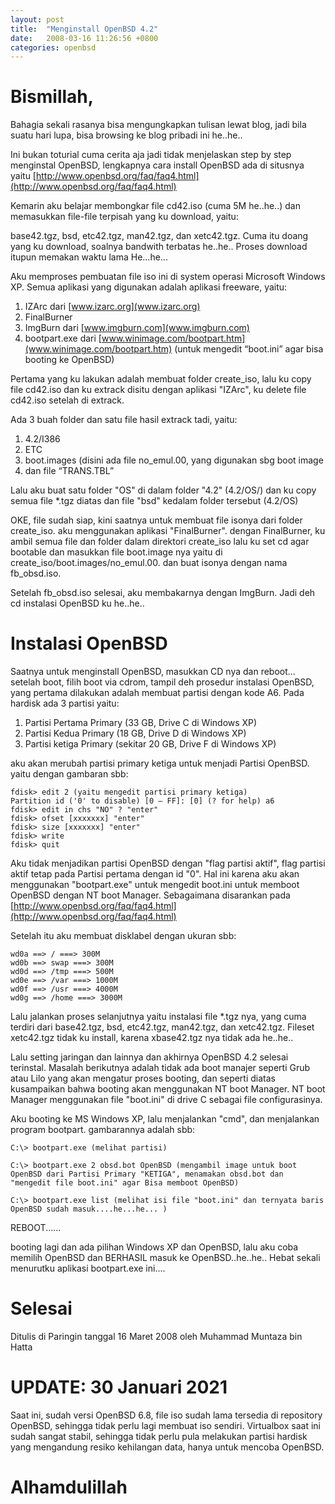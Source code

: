 ```yaml
---
layout: post
title:  "Menginstall OpenBSD 4.2"
date:   2008-03-16 11:26:56 +0800
categories: openbsd
---
```


# Bismillah,


Bahagia sekali rasanya bisa mengungkapkan tulisan lewat blog, jadi bila suatu hari lupa, bisa browsing ke blog pribadi ini he..he..

Ini bukan toturial cuma cerita aja jadi tidak menjelaskan step by step menginstal OpenBSD, lengkapnya cara install OpenBSD ada di situsnya yaitu [http://www.openbsd.org/faq/faq4.html](http://www.openbsd.org/faq/faq4.html)

Kemarin aku belajar membongkar file cd42.iso (cuma 5M he..he..) dan memasukkan file-file terpisah yang ku download, yaitu:

base42.tgz, bsd, etc42.tgz, man42.tgz, dan xetc42.tgz. Cuma itu doang yang ku download, soalnya bandwith terbatas he..he.. Proses download itupun memakan waktu lama He...he...

Aku memproses pembuatan file iso ini di system operasi Microsoft Windows XP. Semua aplikasi yang digunakan adalah aplikasi freeware, yaitu:

1. IZArc dari [www.izarc.org](www.izarc.org)
2. FinalBurner
3. ImgBurn dari [www.imgburn.com](www.imgburn.com)
4. bootpart.exe dari [www.winimage.com/bootpart.htm](www.winimage.com/bootpart.htm) (untuk mengedit “boot.ini” agar bisa booting ke OpenBSD)

Pertama yang ku lakukan adalah membuat folder create_iso, lalu ku copy file cd42.iso dan ku extrack disitu dengan aplikasi "IZArc", ku delete file cd42.iso setelah di extrack.

Ada 3 buah folder dan satu file hasil extrack tadi, yaitu:

1. 4.2/I386
2. ETC
3. boot.images (disini ada file no_emul.00, yang digunakan sbg boot image
4. dan file “TRANS.TBL”

Lalu aku buat satu folder "OS" di dalam folder "4.2" (4.2/OS/) dan ku copy semua file *.tgz diatas dan file "bsd" kedalam folder tersebut (4.2/OS)

OKE, file sudah siap, kini saatnya untuk membuat file isonya dari folder create_iso. aku menggunakan aplikasi "FinalBurner". dengan FinalBurner, ku ambil semua file dan folder dalam direktori create_iso lalu ku set cd agar bootable dan masukkan file boot.image nya yaitu di create_iso/boot.images/no_emul.00. dan buat isonya dengan nama fb_obsd.iso.

Setelah fb_obsd.iso selesai, aku membakarnya dengan ImgBurn. Jadi deh cd instalasi OpenBSD ku he..he..

# Instalasi OpenBSD


Saatnya untuk menginstall OpenBSD, masukkan CD nya dan reboot... setelah boot, filih boot via cdrom, tampil deh prosedur instalasi OpenBSD, yang pertama dilakukan adalah membuat partisi dengan kode A6. Pada hardisk ada 3 partisi yaitu:

1. Partisi Pertama Primary (33 GB, Drive C di Windows XP)
2. Partisi Kedua Primary (18 GB, Drive D di Windows XP)
3. Partisi ketiga Primary (sekitar 20 GB, Drive F di Windows XP)

aku akan merubah partisi primary ketiga untuk menjadi Partisi OpenBSD. yaitu dengan gambaran sbb:

```
fdisk> edit 2 (yaitu mengedit partisi primary ketiga)
Partition id ('0' to disable) [0 – FF]: [0] (? for help) a6
fdisk> edit in chs "NO" ? "enter"
fdisk> ofset [xxxxxxx] "enter"
fdisk> size [xxxxxxx] "enter"
fdisk> write
fdisk> quit
```

Aku tidak menjadikan partisi OpenBSD dengan "flag partisi aktif", flag partisi aktif tetap pada Partisi pertama dengan id "0". Hal ini karena aku akan menggunakan "bootpart.exe" untuk mengedit boot.ini untuk memboot OpenBSD dengan NT boot Manager. Sebagaimana disarankan pada [http://www.openbsd.org/faq/faq4.html](http://www.openbsd.org/faq/faq4.html)

Setelah itu aku membuat disklabel dengan ukuran sbb:

```
wd0a ==> / ===> 300M
wd0b ==> swap ===> 300M
wd0d ==> /tmp ===> 500M
wd0e ==> /var ===> 1000M
wd0f ==> /usr ===> 4000M
wd0g ==> /home ===> 3000M
```

Lalu jalankan proses selanjutnya yaitu instalasi file *.tgz nya, yang cuma terdiri dari base42.tgz, bsd, etc42.tgz, man42.tgz, dan xetc42.tgz. Fileset xetc42.tgz tidak ku install, karena xbase42.tgz nya tidak ada he..he..

Lalu setting jaringan dan lainnya dan akhirnya OpenBSD 4.2 selesai terinstal. Masalah berikutnya adalah tidak ada boot manajer seperti Grub atau Lilo yang akan mengatur proses booting, dan seperti diatas kusampaikan bahwa booting akan menggunakan NT boot Manager. NT boot Manager menggunakan file "boot.ini" di drive C sebagai file configurasinya.

Aku booting ke MS Windows XP, lalu menjalankan "cmd", dan menjalankan program bootpart. gambarannya adalah sbb:

```
C:\> bootpart.exe (melihat partisi)

C:\> bootpart.exe 2 obsd.bot OpenBSD (mengambil image untuk boot OpenBSD dari Partisi Primary "KETIGA", menamakan obsd.bot dan "mengedit file boot.ini" agar Bisa memboot OpenBSD)

C:\> bootpart.exe list (melihat isi file "boot.ini" dan ternyata baris OpenBSD sudah masuk....he...he... )
```

REBOOT......

booting lagi dan ada pilihan Windows XP dan OpenBSD, lalu aku coba memilih OpenBSD dan BERHASIL masuk ke OpenBSD..he..he.. Hebat sekali menurutku aplikasi bootpart.exe ini....

# Selesai

Ditulis di Paringin tanggal 16 Maret 2008 oleh Muhammad Muntaza bin Hatta


# UPDATE: 30 Januari 2021

Saat ini, sudah versi OpenBSD 6.8, file iso sudah lama tersedia di repository OpenBSD, sehingga tidak perlu
lagi membuat iso sendiri. Virtualbox saat ini sudah sangat stabil, sehingga tidak perlu pula
melakukan partisi hardisk yang mengandung resiko kehilangan data, hanya untuk mencoba OpenBSD.

# Alhamdulillah
